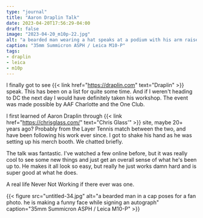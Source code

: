 ```yaml
---
type: "journal"
title: "Aaron Draplin Talk"
date: 2023-04-20T17:56:29-04:00
draft: false
image: "2023-04-20_m10p-22.jpg"
alt: "a bearded man wearing a hat speaks at a podium with his arm raised, gesturing towards an unseen crowd"
caption: "35mm Summicron ASPH / Leica M10-P"
tags:
- draplin
- leica
- m10p
---
```


I finally got to see {{< link href="https://draplin.com" text="Draplin" >}} speak. This has been on a list for quite some time. And if I weren't heading to DC the next day I would have definitely taken his workshop. The event was made possible by AAF Charlotte and the One Club.

I first learned of Aaron Draplin through {{< link href="https://chrisglass.com/" text="Chris Glass'" >}} site, maybe 20+ years ago? Probably from the Layer Tennis match between the two, and have been following his work ever since. I got to shake his hand as he was setting up his merch booth. We chatted briefly.

The talk was fantastic. I've watched a few online before, but it was really cool to see some new things and just get an overall sense of what he's been up to. He makes it all look so easy, but really he just works damn hard and is super good at what he does.

A real life Never Not Working if there ever was one.

{{< figure src="untitled-34.jpg" alt="a bearded man in a cap poses for a fan photo. he is making a funny face while signing an autograph" caption="35mm Summicron ASPH / Leica M10-P" >}}
